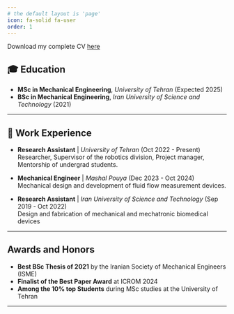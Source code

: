 ```yaml
---
# the default layout is 'page'
icon: fa-solid fa-user
order: 1
---
```


Download my complete CV [here](https://drive.google.com/file/d/1-9RF-T1q85kiJM2v2XscDh7Z-xQNxjtt/view?usp=drive_link)

## 🎓 Education

- **MSc in Mechanical Engineering**, *University of Tehran* (Expected 2025)
- **BSc in Mechanical Engineering**, *Iran University of Science and Technology* (2021)  

---

## 💼 Work Experience

- **Research Assistant** | *University of Tehran* (Oct 2022 - Present)  
  Researcher, Supervisor of the robotics division, Project manager, Mentorship of undergrad students.

- **Mechanical Engineer** | *Mashal Pouya* (Dec 2023 - Oct 2024)  
  Mechanical design and development of fluid flow measurement devices.

- **Research Assistant** | *Iran University of Science and Technology* (Sep 2019 - Oct 2022)  
  Design and fabrication of mechanical and mechatronic biomedical devices  

---
## Awards and Honors

- **Best BSc Thesis of 2021** by the Iranian Society of Mechanical Engineers (ISME)
- **Finalist of the Best Paper Award** at ICROM 2024
- **Among the 10% top Students** during MSc studies at the University of Tehran

---

## 🛠️ Skills

- **Software:** SolidWorks, Matlab, Simulink, Python, C++, Abaqus, Arduino, OpenSim, Raspberry Pi, Latex
- **Languages:**  
  - **English:** Fluent (IELTS: 8.0)  
  - **Persian:** Native

---
